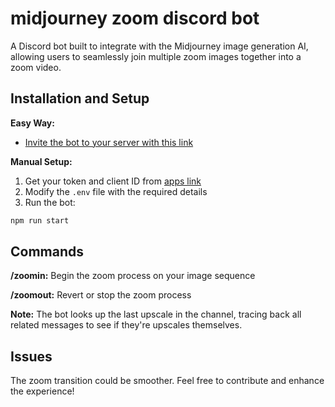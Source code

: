 # midjourney zoom discord bot

A Discord bot built to integrate with the Midjourney image generation AI, allowing users to seamlessly join multiple zoom images together into a zoom video. 

## Installation and Setup

**Easy Way:**
- [Invite the bot to your server with this link](https://discord.com/api/oauth2/authorize?client_id=1124974800981475358&permissions=3072&scope=bot)

**Manual Setup:**
1. Get your token and client ID from [apps link](https://discord.com/developers/applications)
2. Modify the `.env` file with the required details
3. Run the bot: 
```bash
npm run start
```

## Commands

**/zoomin:** Begin the zoom process on your image sequence

**/zoomout:** Revert or stop the zoom process

**Note:** The bot looks up the last upscale in the channel, tracing back all related messages to see if they're upscales themselves.

## Issues
The zoom transition could be smoother. Feel free to contribute and enhance the experience!
